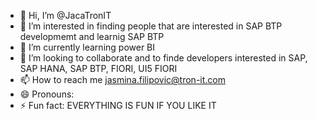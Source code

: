 - 👋 Hi, I’m @JacaTronIT
- 👀 I’m interested in finding people that are interested in SAP BTP developmemt and learnig SAP BTP 
- 🌱 I’m currently learning power BI
- 💞️ I’m looking to collaborate and to finde developers interested in SAP, SAP HANA, SAP BTP, FIORI, UI5 FIORI 
- 📫 How to reach me jasmina.filipovic@tron-it.com
- 😄 Pronouns: 
- ⚡ Fun fact: EVERYTHING IS FUN IF YOU LIKE IT 

<!---
JacaTronIT/JacaTronIT is a ✨ special ✨ repository because its `README.md` (this file) appears on your GitHub profile.
You can click the Preview link to take a look at your changes.
--->
